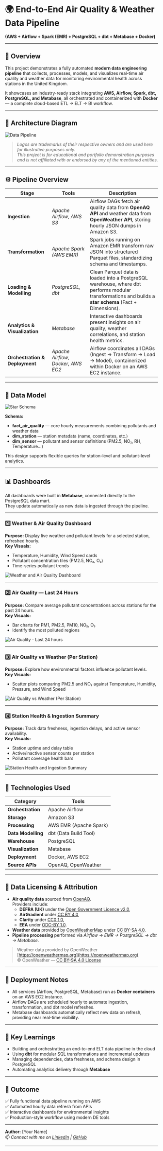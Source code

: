 # 🌍 End-to-End Air Quality & Weather Data Pipeline  
**(AWS + Airflow + Spark (EMR) + PostgreSQL + dbt + Metabase + Docker)**

---

## 🧭 Overview

This project demonstrates a fully automated **modern data engineering pipeline** that collects, processes, models, and visualizes real-time air quality and weather data for monitoring environmental health across stations in the United Kingdom.

It showcases an industry-ready stack integrating **AWS, Airflow, Spark, dbt, PostgreSQL, and Metabase**, all orchestrated and containerized with **Docker** — a complete cloud-based ETL → ELT → BI workflow.

---

## 🧱 Architecture Diagram

![Data Pipeline](./Data%20Pipeline.png)

> *Logos are trademarks of their respective owners and are used here for illustrative purposes only.  
This project is for educational and portfolio demonstration purposes and is not affiliated with or endorsed by any of the mentioned entities.*

---

## ⚙️ Pipeline Overview

| Stage | Tools | Description |
|--------|--------|-------------|
| **Ingestion** | *Apache Airflow, AWS S3* | Airflow DAGs fetch air quality data from **OpenAQ API** and weather data from **OpenWeather API**, storing hourly JSON dumps in Amazon S3. |
| **Transformation** | *Apache Spark (AWS EMR)* | Spark jobs running on Amazon EMR transform raw JSON into structured Parquet files, standardizing schema and timestamps. |
| **Loading & Modelling** | *PostgreSQL, dbt* | Clean Parquet data is loaded into a PostgreSQL warehouse, where dbt performs modular transformations and builds a **star schema** (Fact + Dimensions). |
| **Analytics & Visualization** | *Metabase* | Interactive dashboards present insights on air quality, weather correlations, and station health metrics. |
| **Orchestration & Deployment** | *Apache Airflow, Docker, AWS EC2* | Airflow coordinates all DAGs (Ingest → Transform → Load → Model), containerized within Docker on an AWS EC2 instance. |

---

## 🧩 Data Model

![Star Schema](./star%20schema.png)

**Schema:**
- **fact_air_quality** — core hourly measurements combining pollutants and weather data  
- **dim_station** — station metadata (name, coordinates, etc.)  
- **dim_sensor** — pollutant and sensor definitions (PM2.5, NO₂, RH, Temperature…)

This design supports flexible queries for station-level and pollutant-level analytics.

---

## 📊 Dashboards

All dashboards were built in **Metabase**, connected directly to the PostgreSQL data mart.  
They update automatically as new data is ingested through the pipeline.

---

### 1️⃣ Weather & Air Quality Dashboard
**Purpose:** Display live weather and pollutant levels for a selected station, refreshed hourly.  
**Key Visuals:**  
- Temperature, Humidity, Wind Speed cards  
- Pollutant concentration tiles (PM2.5, NO₂, O₃)  
- Time-series pollutant trends  

![Weather and Air Quality Dashboard](./Weather%20and%20Air%20Quality%20Dashboard.png)

---

### 2️⃣ Air Quality — Last 24 Hours
**Purpose:** Compare average pollutant concentrations across stations for the past 24 hours.  
**Key Visuals:**  
- Bar charts for PM1, PM2.5, PM10, NO₂, O₃  
- Identify the most polluted regions  

![Air Quality - Last 24 hours](./Air%20Quality%20-%20Last%2024%20hours.png)

---

### 3️⃣ Air Quality vs Weather (Per Station)
**Purpose:** Explore how environmental factors influence pollutant levels.  
**Key Visuals:**  
- Scatter plots comparing PM2.5 and NO₂ against Temperature, Humidity, Pressure, and Wind Speed  

![Air Quality vs Weather (Per Station)](./Air%20Quality%20vs%20Weather%20(Per%20Station).png)

---

### 4️⃣ Station Health & Ingestion Summary
**Purpose:** Track data freshness, ingestion delays, and active sensor availability.  
**Key Visuals:**  
- Station uptime and delay table  
- Active/inactive sensor counts per station  
- Pollutant coverage health bars  

![Station Health and Ingestion Summary](./Station%20Health%20and%20Ingestion%20Summary.png)

---

## 🧰 Technologies Used

| Category | Tools |
|-----------|-------|
| **Orchestration** | Apache Airflow |
| **Storage** | Amazon S3 |
| **Processing** | AWS EMR (Apache Spark) |
| **Data Modelling** | dbt (Data Build Tool) |
| **Warehouse** | PostgreSQL |
| **Visualization** | Metabase |
| **Deployment** | Docker, AWS EC2 |
| **Source APIs** | OpenAQ, OpenWeather |

---

## 📜 Data Licensing & Attribution

- **Air quality data** sourced from [OpenAQ](https://openaq.org).  
  Providers include:
  - **DEFRA (UK)** under the [Open Government Licence v2.0](https://www.nationalarchives.gov.uk/doc/open-government-licence/version/2/),
  - **AirGradient** under [CC BY 4.0](https://creativecommons.org/licenses/by/4.0/),
  - **Clarity** under [CC0 1.0](https://creativecommons.org/publicdomain/zero/1.0/deed.ca),
  - **EEA** under [ODC-BY 1.0](https://opendatacommons.org/licenses/by/1-0/).  
- **Weather data** provided by [OpenWeatherMap](https://openweathermap.org/) under [CC BY-SA 4.0](https://creativecommons.org/licenses/by-sa/4.0/).  
- **Pipeline processing** performed via *Airflow → EMR → PostgreSQL → dbt → Metabase*.

> Weather data provided by OpenWeather  
> [https://openweathermap.org](https://openweathermap.org)  
> © OpenWeather — [CC BY-SA 4.0 License](https://creativecommons.org/licenses/by-sa/4.0/)

---

## 🚀 Deployment Notes

- All services (Airflow, PostgreSQL, Metabase) run as **Docker containers** on an AWS EC2 instance.  
- Airflow DAGs are scheduled hourly to automate ingestion, transformation, and dbt model refreshes.  
- Metabase dashboards automatically reflect new data on refresh, providing near real-time visibility.

---

## 🧠 Key Learnings

- Building and orchestrating an end-to-end ELT data pipeline in the cloud  
- Using **dbt** for modular SQL transformations and incremental updates  
- Managing dependencies, data freshness, and schema design in PostgreSQL  
- Automating analytics delivery through **Metabase**

---

## 🎯 Outcome

✅ Fully functional data pipeline running on AWS  
✅ Automated hourly data refresh from APIs  
✅ Interactive dashboards for environmental insights  
✅ Production-style workflow using modern DE tools  

---

**Author:** [Your Name]  
📫 *Connect with me on [LinkedIn](#) | [GitHub](#)*

---
